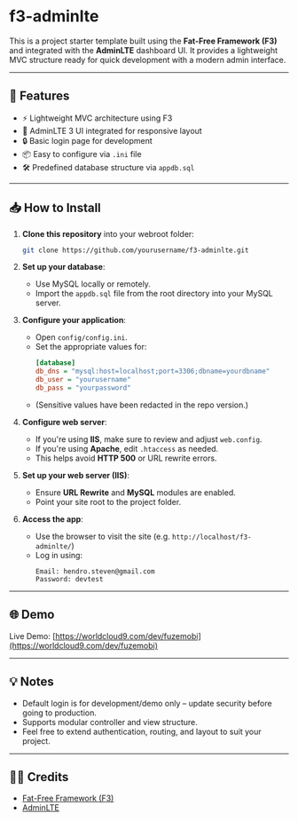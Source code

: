 # f3-adminlte

This is a project starter template built using the **Fat-Free Framework (F3)** and integrated with the **AdminLTE** dashboard UI. It provides a lightweight MVC structure ready for quick development with a modern admin interface.

---

## 🚀 Features

* ⚡ Lightweight MVC architecture using F3  
* 🎨 AdminLTE 3 UI integrated for responsive layout  
* 🔒 Basic login page for development  
* 📦 Easy to configure via `.ini` file  
* 🛠️ Predefined database structure via `appdb.sql`  

---

## 📥 How to Install

1. **Clone this repository** into your webroot folder:

   ```bash
   git clone https://github.com/yourusername/f3-adminlte.git
   ```

2. **Set up your database**:
   * Use MySQL locally or remotely.
   * Import the `appdb.sql` file from the root directory into your MySQL server.

3. **Configure your application**:
   * Open `config/config.ini`.
   * Set the appropriate values for:
     ```ini
     [database]
     db_dns = "mysql:host=localhost;port=3306;dbname=yourdbname"
     db_user = "yourusername"
     db_pass = "yourpassword"
     ```
   * (Sensitive values have been redacted in the repo version.)

4. **Configure web server**:
   * If you're using **IIS**, make sure to review and adjust `web.config`.
   * If you're using **Apache**, edit `.htaccess` as needed.
   * This helps avoid **HTTP 500** or URL rewrite errors.

5. **Set up your web server (IIS)**:
   * Ensure **URL Rewrite** and **MySQL** modules are enabled.
   * Point your site root to the project folder.

6. **Access the app**:
   * Use the browser to visit the site (e.g. `http://localhost/f3-adminlte/`)
   * Log in using:
     ```
     Email: hendro.steven@gmail.com
     Password: devtest
     ```

---

## 🌐 Demo

Live Demo: [https://worldcloud9.com/dev/fuzemobi](https://worldcloud9.com/dev/fuzemobi)

---

## 💡 Notes

* Default login is for development/demo only – update security before going to production.
* Supports modular controller and view structure.
* Feel free to extend authentication, routing, and layout to suit your project.

---

## 🧑‍💻 Credits

* [Fat-Free Framework (F3)](https://fatfreeframework.com/)  
* [AdminLTE](https://adminlte.io/)  
